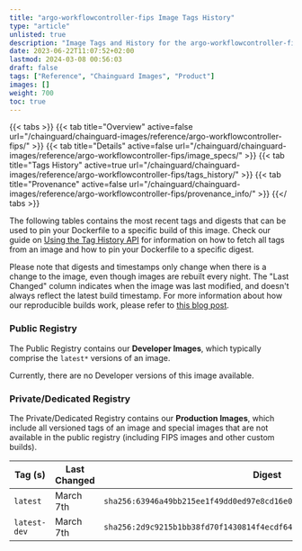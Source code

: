 ```yaml
---
title: "argo-workflowcontroller-fips Image Tags History"
type: "article"
unlisted: true
description: "Image Tags and History for the argo-workflowcontroller-fips Chainguard Image"
date: 2023-06-22T11:07:52+02:00
lastmod: 2024-03-08 00:56:03
draft: false
tags: ["Reference", "Chainguard Images", "Product"]
images: []
weight: 700
toc: true
---
```


{{< tabs >}}
{{< tab title="Overview" active=false url="/chainguard/chainguard-images/reference/argo-workflowcontroller-fips/" >}}
{{< tab title="Details" active=false url="/chainguard/chainguard-images/reference/argo-workflowcontroller-fips/image_specs/" >}}
{{< tab title="Tags History" active=true url="/chainguard/chainguard-images/reference/argo-workflowcontroller-fips/tags_history/" >}}
{{< tab title="Provenance" active=false url="/chainguard/chainguard-images/reference/argo-workflowcontroller-fips/provenance_info/" >}}
{{</ tabs >}}

The following tables contains the most recent tags and digests that can be used to pin your Dockerfile to a specific build of this image. Check our guide on [Using the Tag History API](/chainguard/chainguard-images/using-the-tag-history-api/) for information on how to fetch all tags from an image and how to pin your Dockerfile to a specific digest.

Please note that digests and timestamps only change when there is a change to the image, even though images are rebuilt every night. The "Last Changed" column indicates when the image was last modified, and doesn't always reflect the latest build timestamp. For more information about how our reproducible builds work, please refer to [this blog post](https://www.chainguard.dev/unchained/reproducing-chainguards-reproducible-image-builds).

### Public Registry
The Public Registry contains our **Developer Images**, which typically comprise the `latest*` versions of an image.

Currently, there are no Developer versions of this image available.

### Private/Dedicated Registry
The Private/Dedicated Registry contains our **Production Images**, which include all versioned tags of an image and special images that are not available in the public registry (including FIPS images and other custom builds).

| Tag (s)       | Last Changed | Digest                                                                    |
|---------------|--------------|---------------------------------------------------------------------------|
|  `latest`     | March 7th    | `sha256:63946a49bb215ee1f49dd0ed97e8cd16e061bc0b37a34057a9ae63fb96cd7b50` |
|  `latest-dev` | March 7th    | `sha256:2d9c9215b1bb38fd70f1430814f4ecdf64d86f14ada1601eb2b396242472d031` |

